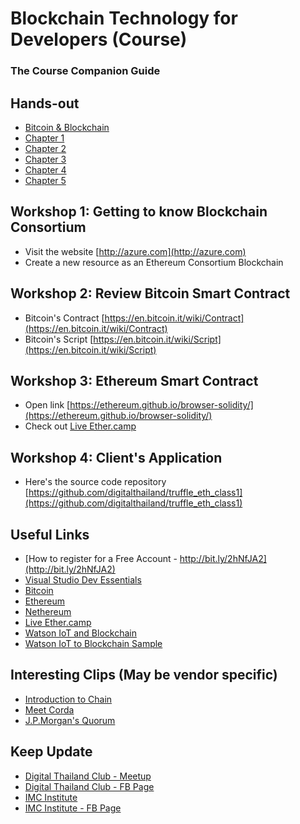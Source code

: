 # Blockchain Technology for Developers (Course)
### The Course Companion Guide

## Hands-out
* [Bitcoin & Blockchain](slides/bc00.pdf)
* [Chapter 1](slides/bc01.pdf)
* [Chapter 2](slides/bc02.pdf)
* [Chapter 3](slides/bc03.pdf)
* [Chapter 4](slides/bc04.pdf)
* [Chapter 5](slides/bc05.pdf)

## Workshop 1: Getting to know Blockchain Consortium
* Visit the website [http://azure.com](http://azure.com)
* Create a new resource as an Ethereum Consortium Blockchain

## Workshop 2: Review Bitcoin Smart Contract
* Bitcoin's Contract [https://en.bitcoin.it/wiki/Contract](https://en.bitcoin.it/wiki/Contract)
* Bitcoin's Script [https://en.bitcoin.it/wiki/Script](https://en.bitcoin.it/wiki/Script)

## Workshop 3: Ethereum Smart Contract
* Open link [https://ethereum.github.io/browser-solidity/](https://ethereum.github.io/browser-solidity/)
* Check out [Live Ether.camp](http://live.ether.camp/)

## Workshop 4: Client's Application
* Here's the source code repository [https://github.com/digitalthailand/truffle_eth_class1](https://github.com/digitalthailand/truffle_eth_class1)

## Useful Links
* [How to register for a Free Account - http://bit.ly/2hNfJA2](http://bit.ly/2hNfJA2)
* [Visual Studio Dev Essentials](https://www.visualstudio.com/dev-essentials/)
* [Bitcoin](https://bitcoin.org)
* [Ethereum](https://ethereum.org)
* [Nethereum](http://www.nethereum.com/)
* [Live Ether.camp](http://live.ether.camp/)
* [Watson IoT and Blockchain](https://www.ibm.com/internet-of-things/platform/private-blockchain/)
* [Watson IoT to Blockchain Sample](https://github.com/ibm-watson-iot/blockchain-samples/tree/master/contracts/basic/simple_contract)

## Interesting Clips (May be vendor specific)
* [Introduction to Chain](https://www.youtube.com/watch?v=bK6wHW1K9jM)
* [Meet Corda](https://vimeo.com/205410473)
* [J.P.Morgan's Quorum](https://players.brightcove.net/887906362001/ryMhateNl_default/index.html?videoId=5346671273001)

## Keep Update
* [Digital Thailand Club - Meetup](https://www.meetup.com/Digital-Thailand-Club-Meetup/)
* [Digital Thailand Club - FB Page](https://www.facebook.com/digitalthailandclub)
* [IMC Institute](http://www.imcinstitute.com/)
* [IMC Institute - FB Page](https://www.facebook.com/imcinstitute)
